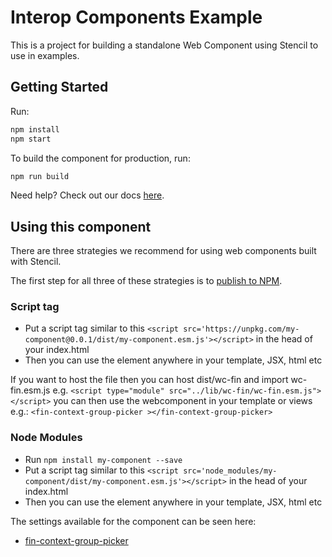 # Interop Components Example

This is a project for building a standalone Web Component using Stencil to use in examples.

## Getting Started

Run:

```bash
npm install
npm start
```

To build the component for production, run:

```bash
npm run build
```


Need help? Check out our docs [here](https://stenciljs.com/docs/my-first-component).


## Using this component

There are three strategies we recommend for using web components built with Stencil.

The first step for all three of these strategies is to [publish to NPM](https://docs.npmjs.com/getting-started/publishing-npm-packages).

### Script tag

- Put a script tag similar to this `<script src='https://unpkg.com/my-component@0.0.1/dist/my-component.esm.js'></script>` in the head of your index.html
- Then you can use the element anywhere in your template, JSX, html etc

If you want to host the file then you can host dist/wc-fin and import wc-fin.esm.js e.g. `<script type="module" src="../lib/wc-fin/wc-fin.esm.js"></script>` you can then use the webcomponent in your template or views e.g.:
`<fin-context-group-picker ></fin-context-group-picker>`

### Node Modules
- Run `npm install my-component --save`
- Put a script tag similar to this `<script src='node_modules/my-component/dist/my-component.esm.js'></script>` in the head of your index.html
- Then you can use the element anywhere in your template, JSX, html etc

The settings available for the component can be seen here:

* [fin-context-group-picker](src/components/context-group-picker/readme.md)
